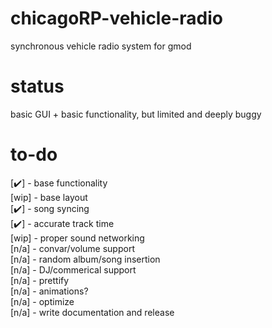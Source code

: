 # chicagoRP-vehicle-radio
synchronous vehicle radio system for gmod

# status
basic GUI + basic functionality, but limited and deeply buggy

# to-do
[✔️] - base functionality                 
[wip] - base layout                 
[✔️] - song syncing                 
[✔️] - accurate track time                 
[wip] - proper sound networking                 
[n/a] - convar/volume support                 
[n/a] - random album/song insertion                 
[n/a] - DJ/commerical support                 
[n/a] - prettify                 
[n/a] - animations?                 
[n/a] - optimize                 
[n/a] - write documentation and release                 